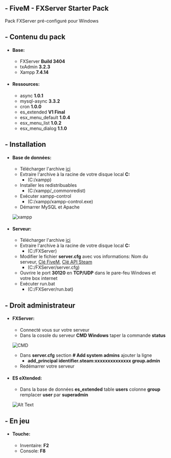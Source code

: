 ## - FiveM - FXServer Starter Pack
Pack FXServer pré-configuré pour Windows

## - Contenu du pack
* #### Base:
  * FXServer **Build 3404**
  * txAdmin **3.2.3**
  * Xampp **7.4.14**

* #### Ressources:
  * async **1.0.1**
  * mysql-async **3.3.2**
  * cron **1.0.0**
  * es_extended **V1 Final**
  * esx_menu_default **1.0.4**
  * esx_menu_list **1.0.2**
  * esx_menu_dialog **1.1.0**

## - Installation
* #### Base de données:
  * Télécharger l'archive [ici](https://mega.nz/file/otMjzSRS#LKHTFlxF6j4W5GckBOI_iNRpvmtlR-5-pfinQ7Fs95M)
  * Extraire l'archive à la racine de votre disque local **C:**
    * (C:/xampp)
  * Installer les redistribuables
    * (C:/xampp/_commonredist)
  * Exécuter xampp-control
    * (C:/xampp/xampp-control.exe)
  * Démarrer MySQL et Apache
  
  ![xampp](https://i.ibb.co/rvwWvnY/xampp.png)
    
* #### Serveur:
  * Télécharger l'archive [ici](https://github.com/IceWeedo/FiveM-FXServer-Starter-Pack/releases/latest)
  * Extraire l'archive à la racine de votre disque local **C:**
    * (C:/FXServer)
  * Modifier le fichier **server.cfg** avec vos informations: Nom du serveur, [Clé FiveM](https://keymaster.fivem.net), [Clé API Steam](https://steamcommunity.com/dev/apikey)
    * (C:/FXServer/server.cfg)
  * Ouvrire le port **30120** en **TCP/UDP** dans le pare-feu Windows et votre box internet
  * Exécuter run.bat
    * (C:/FXServer/run.bat)
    
## - Droit administrateur
* #### FXServer:
  * Connecté vous sur votre serveur 
  * Dans la cosole du serveur **CMD Windows** taper la commande **status**
  
  ![CMD](https://i.ibb.co/3RK3g23/cmd.png)
  
  * Dans **server.cfg** section **# Add system admins** ajouter la ligne
    * **add_principal identifier.steam:xxxxxxxxxxxxxx group.admin**
  * Redémarrer votre serveur

* #### ES eXtended:
  * Dans la base de données **es_extended** table **users** colonne **group** remplacer **user** par **superadmin**
  
  ![Alt Text](https://i.ibb.co/fX3QvV4/xampp-admin.png)

## - En jeu
* #### Touche:
  * Inventaire: **F2**
  * Console: **F8**
